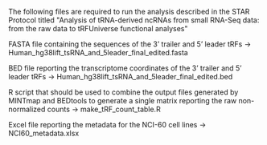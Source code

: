 The following files are required to run the analysis described in the STAR Protocol titled "Analysis of tRNA-derived ncRNAs from small RNA-Seq data: from the raw data to tRFUniverse functional analyses"

FASTA file containing the sequences of the 3’ trailer and 5’ leader tRFs -> Human_hg38lift_tsRNA_and_5leader_final_edited.fasta

BED file reporting the transcriptome coordinates of the 3’ trailer and 5’ leader tRFs -> Human_hg38lift_tsRNA_and_5leader_final_edited.bed

R script that should be used to combine the output files generated by MINTmap and BEDtools to generate a single matrix reporting the raw non-normalized counts -> make_tRF_count_table.R

Excel file reporting the metadata for the NCI-60 cell lines -> NCI60_metadata.xlsx
